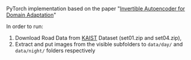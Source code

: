PyTorch implementation based on the paper "[Invertible Autoencoder for Domain Adaptation](https://www.mdpi.com/2079-3197/7/2/20/htm)"

In order to run: 
1. Download Road Data from [KAIST](https://soonminhwang.github.io/rgbt-ped-detection/ "Download speeds are horrible, look for the OneDrive Link") Dataset (set01.zip and set04.zip), 
2. Extract and put images from the visible subfolders to  ```data/day/``` and ```data/night/``` folders respectively
